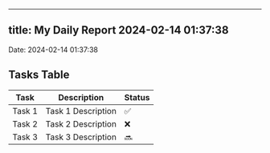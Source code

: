 
---
title: My Daily Report 2024-02-14 01:37:38
---

Date: 2024-02-14 01:37:38

## Tasks Table

| Task | Description | Status |
|------|-------------|--------|
| Task 1 | Task 1 Description | ✅ |
| Task 2 | Task 2 Description | ❌ |
| Task 3 | Task 3 Description | 🔜 |
